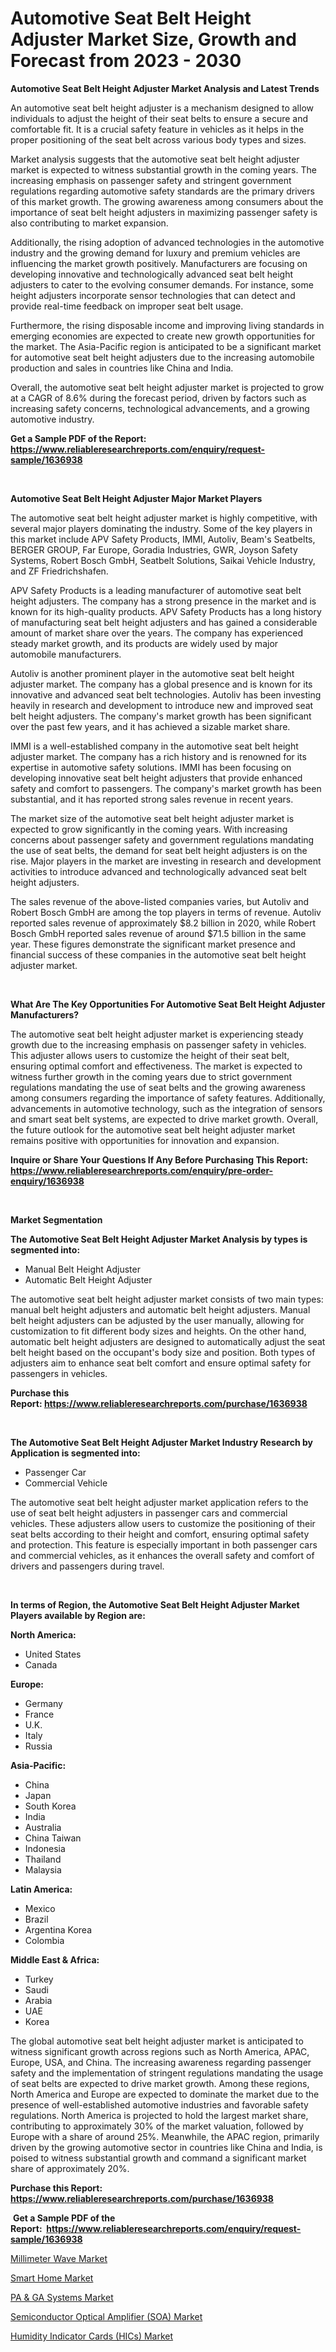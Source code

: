 <p><h1>Automotive Seat Belt Height Adjuster Market Size, Growth and Forecast from 2023 - 2030</h1></p><p><strong>Automotive Seat Belt Height Adjuster Market Analysis and Latest Trends</strong></p>
<p><p>An automotive seat belt height adjuster is a mechanism designed to allow individuals to adjust the height of their seat belts to ensure a secure and comfortable fit. It is a crucial safety feature in vehicles as it helps in the proper positioning of the seat belt across various body types and sizes.</p><p>Market analysis suggests that the automotive seat belt height adjuster market is expected to witness substantial growth in the coming years. The increasing emphasis on passenger safety and stringent government regulations regarding automotive safety standards are the primary drivers of this market growth. The growing awareness among consumers about the importance of seat belt height adjusters in maximizing passenger safety is also contributing to market expansion.</p><p>Additionally, the rising adoption of advanced technologies in the automotive industry and the growing demand for luxury and premium vehicles are influencing the market growth positively. Manufacturers are focusing on developing innovative and technologically advanced seat belt height adjusters to cater to the evolving consumer demands. For instance, some height adjusters incorporate sensor technologies that can detect and provide real-time feedback on improper seat belt usage.</p><p>Furthermore, the rising disposable income and improving living standards in emerging economies are expected to create new growth opportunities for the market. The Asia-Pacific region is anticipated to be a significant market for automotive seat belt height adjusters due to the increasing automobile production and sales in countries like China and India.</p><p>Overall, the automotive seat belt height adjuster market is projected to grow at a CAGR of 8.6% during the forecast period, driven by factors such as increasing safety concerns, technological advancements, and a growing automotive industry.</p></p>
<p><strong>Get a Sample PDF of the Report:&nbsp; <a href="https://www.reliableresearchreports.com/enquiry/request-sample/1636938">https://www.reliableresearchreports.com/enquiry/request-sample/1636938</a></strong></p>
<p>&nbsp;</p>
<p><strong>Automotive Seat Belt Height Adjuster Major Market Players</strong></p>
<p><p>The automotive seat belt height adjuster market is highly competitive, with several major players dominating the industry. Some of the key players in this market include APV Safety Products, IMMI, Autoliv, Beam's Seatbelts, BERGER GROUP, Far Europe, Goradia Industries, GWR, Joyson Safety Systems, Robert Bosch GmbH, Seatbelt Solutions, Saikai Vehicle Industry, and ZF Friedrichshafen.</p><p>APV Safety Products is a leading manufacturer of automotive seat belt height adjusters. The company has a strong presence in the market and is known for its high-quality products. APV Safety Products has a long history of manufacturing seat belt height adjusters and has gained a considerable amount of market share over the years. The company has experienced steady market growth, and its products are widely used by major automobile manufacturers.</p><p>Autoliv is another prominent player in the automotive seat belt height adjuster market. The company has a global presence and is known for its innovative and advanced seat belt technologies. Autoliv has been investing heavily in research and development to introduce new and improved seat belt height adjusters. The company's market growth has been significant over the past few years, and it has achieved a sizable market share.</p><p>IMMI is a well-established company in the automotive seat belt height adjuster market. The company has a rich history and is renowned for its expertise in automotive safety solutions. IMMI has been focusing on developing innovative seat belt height adjusters that provide enhanced safety and comfort to passengers. The company's market growth has been substantial, and it has reported strong sales revenue in recent years.</p><p>The market size of the automotive seat belt height adjuster market is expected to grow significantly in the coming years. With increasing concerns about passenger safety and government regulations mandating the use of seat belts, the demand for seat belt height adjusters is on the rise. Major players in the market are investing in research and development activities to introduce advanced and technologically advanced seat belt height adjusters.</p><p>The sales revenue of the above-listed companies varies, but Autoliv and Robert Bosch GmbH are among the top players in terms of revenue. Autoliv reported sales revenue of approximately $8.2 billion in 2020, while Robert Bosch GmbH reported sales revenue of around $71.5 billion in the same year. These figures demonstrate the significant market presence and financial success of these companies in the automotive seat belt height adjuster market.</p></p>
<p>&nbsp;</p>
<p><strong>What Are The Key Opportunities For Automotive Seat Belt Height Adjuster Manufacturers?</strong></p>
<p><p>The automotive seat belt height adjuster market is experiencing steady growth due to the increasing emphasis on passenger safety in vehicles. This adjuster allows users to customize the height of their seat belt, ensuring optimal comfort and effectiveness. The market is expected to witness further growth in the coming years due to strict government regulations mandating the use of seat belts and the growing awareness among consumers regarding the importance of safety features. Additionally, advancements in automotive technology, such as the integration of sensors and smart seat belt systems, are expected to drive market growth. Overall, the future outlook for the automotive seat belt height adjuster market remains positive with opportunities for innovation and expansion.</p></p>
<p><strong>Inquire or Share Your Questions If Any Before Purchasing This Report: <a href="https://www.reliableresearchreports.com/enquiry/pre-order-enquiry/1636938">https://www.reliableresearchreports.com/enquiry/pre-order-enquiry/1636938</a></strong></p>
<p>&nbsp;</p>
<p><strong>Market Segmentation</strong></p>
<p><strong>The Automotive Seat Belt Height Adjuster Market Analysis by types is segmented into:</strong></p>
<p><ul><li>Manual Belt Height Adjuster</li><li>Automatic Belt Height Adjuster</li></ul></p>
<p><p>The automotive seat belt height adjuster market consists of two main types: manual belt height adjusters and automatic belt height adjusters. Manual belt height adjusters can be adjusted by the user manually, allowing for customization to fit different body sizes and heights. On the other hand, automatic belt height adjusters are designed to automatically adjust the seat belt height based on the occupant's body size and position. Both types of adjusters aim to enhance seat belt comfort and ensure optimal safety for passengers in vehicles.</p></p>
<p><strong>Purchase this Report:&nbsp;<a href="https://www.reliableresearchreports.com/purchase/1636938">https://www.reliableresearchreports.com/purchase/1636938</a></strong></p>
<p>&nbsp;</p>
<p><strong>The Automotive Seat Belt Height Adjuster Market Industry Research by Application is segmented into:</strong></p>
<p><ul><li>Passenger Car</li><li>Commercial Vehicle</li></ul></p>
<p><p>The automotive seat belt height adjuster market application refers to the use of seat belt height adjusters in passenger cars and commercial vehicles. These adjusters allow users to customize the positioning of their seat belts according to their height and comfort, ensuring optimal safety and protection. This feature is especially important in both passenger cars and commercial vehicles, as it enhances the overall safety and comfort of drivers and passengers during travel.</p></p>
<p>&nbsp;</p>
<p><strong>In terms of Region, the Automotive Seat Belt Height Adjuster Market Players available by Region are:</strong></p>
<p>
    <p> <strong> North America: </strong>
        <ul>
            <li>United States</li>
            <li>Canada</li>
        </ul>
        </p> 
    <p> <strong> Europe: </strong>
        <ul>
            <li>Germany</li>
            <li>France</li>
            <li>U.K.</li>
            <li>Italy</li>
            <li>Russia</li>
        </ul>
        </p> 
    <p> <strong> Asia-Pacific: </strong>
        <ul>
            <li>China</li>
            <li>Japan</li>
            <li>South Korea</li>
            <li>India</li>
            <li>Australia</li>
            <li>China Taiwan</li>
            <li>Indonesia</li>
            <li>Thailand</li>
            <li>Malaysia</li>
        </ul>
        </p> 
    <p> <strong> Latin America: </strong>
        <ul>
            <li>Mexico</li>
            <li>Brazil</li>
            <li>Argentina Korea</li>
            <li>Colombia</li>
        </ul>
        </p> 
    <p> <strong> Middle East & Africa: </strong>
        <ul>
            <li>Turkey</li>
            <li>Saudi</li>
            <li>Arabia</li>
            <li>UAE</li>
            <li>Korea</li>
        </ul>
    </p>
    </p>
<p><p>The global automotive seat belt height adjuster market is anticipated to witness significant growth across regions such as North America, APAC, Europe, USA, and China. The increasing awareness regarding passenger safety and the implementation of stringent regulations mandating the usage of seat belts are expected to drive market growth. Among these regions, North America and Europe are expected to dominate the market due to the presence of well-established automotive industries and favorable safety regulations. North America is projected to hold the largest market share, contributing to approximately 30% of the market valuation, followed by Europe with a share of around 25%. Meanwhile, the APAC region, primarily driven by the growing automotive sector in countries like China and India, is poised to witness substantial growth and command a significant market share of approximately 20%.</p></p>
<p><strong>Purchase this Report: <a href="https://www.reliableresearchreports.com/purchase/1636938">https://www.reliableresearchreports.com/purchase/1636938</a></strong></p>
<p>&nbsp;<strong>Get a Sample PDF of the Report:&nbsp;&nbsp;<a href="https://www.reliableresearchreports.com/enquiry/request-sample/1636938">https://www.reliableresearchreports.com/enquiry/request-sample/1636938</a></strong></p>
<p><strong></strong></p>
<p><p><a href="https://medium.com/@dennismurphy47/millimeter-wave-market-furnishes-information-on-market-share-market-trends-and-market-growth-44a63aa68245">Millimeter Wave Market</a></p><p><a href="https://medium.com/@irwingibson727/smart-home-nbsp-market-focuses-on-market-share-size-and-projected-forecast-till-2030-f5e7d2069ad0">Smart Home Market</a></p><p><a href="https://www.linkedin.com/pulse/pa-amp-ga-systems-market-size-2023-2030-global-industrial-zeuff/">PA & GA Systems Market</a></p><p><a href="https://www.linkedin.com/pulse/semiconductor-optical-amplifier-soa-market-insights-players-bxmif/">Semiconductor Optical Amplifier (SOA) Market</a></p><p><a href="https://www.linkedin.com/pulse/humidity-indicator-cards-hics-market-size-growth-iv5ye/">Humidity Indicator Cards (HICs) Market</a></p></p>